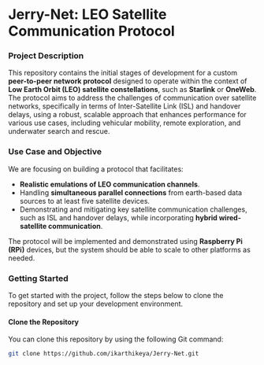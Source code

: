 # **Jerry-Net: LEO Satellite Communication Protocol**

### **Project Description**

This repository contains the initial stages of development for a custom **peer-to-peer network protocol** designed to operate within the context of **Low Earth Orbit (LEO) satellite constellations**, such as **Starlink** or **OneWeb**. The protocol aims to address the challenges of communication over satellite networks, specifically in terms of Inter-Satellite Link (ISL) and handover delays, using a robust, scalable approach that enhances performance for various use cases, including vehicular mobility, remote exploration, and underwater search and rescue.

### **Use Case and Objective**

We are focusing on building a protocol that facilitates:

- **Realistic emulations of LEO communication channels**.
- Handling **simultaneous parallel connections** from earth-based data sources to at least five satellite devices.
- Demonstrating and mitigating key satellite communication challenges, such as ISL and handover delays, while incorporating **hybrid wired-satellite communication**.

The protocol will be implemented and demonstrated using **Raspberry Pi (RPi)** devices, but the system should be able to scale to other platforms as needed.

### **Getting Started**

To get started with the project, follow the steps below to clone the repository and set up your development environment.

#### **Clone the Repository**

You can clone this repository by using the following Git command:

```bash
git clone https://github.com/ikarthikeya/Jerry-Net.git
```
